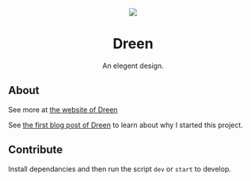 <div align="center">
    <img src="https://dreen.zihan.ga/favicon.svg" />
    <h1>Dreen</h1>
    <span>An elegent design.</span>
</div>

## About
See more at [the website of Dreen](https://dreen.zihan.ga)

See [the first blog post of Dreen](https://dreen.zihan.ga/post/why-i-started-this-project/) to learn about why I started this project.

## Contribute
Install dependancies and then run the script `dev` or `start` to develop.